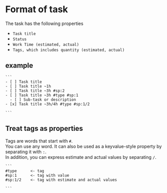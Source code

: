 # Format of task
The task has the following properties

- `Task title`
- `Status`
- `Work Time (estimated, actual)`
- `Tags, which includes quantity (estimated, actual)`


## example
    ```
    - [ ] Task title
    - [ ] Task title ~1h
    - [ ] Task title ~3h #sp:2
    - [ ] Task title ~3h #type #sp:1
      - [ ] Sub-task or description
    - [x] Task title ~3h/4h #type #sp:1/2

    ```

## Treat tags as properties
Tags are words that start with `#`.  
You can use any word. It can also be used as a keyvalue-style property by separating it with `:`.  
In addition, you can express estimate and actual values by separating `/`.

    ```
    #type      <- tag
    #sp:1      <- tag with value
    #sp:1/2    <- tag with estimate and actual values

    ```
